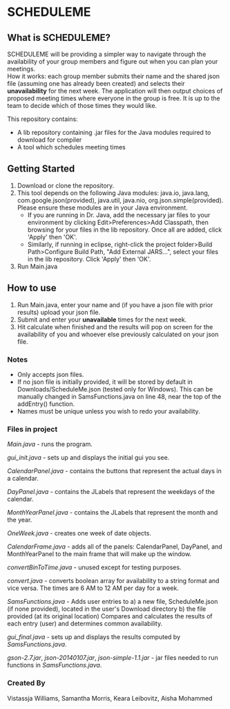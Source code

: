 # SCHEDULEME

## What is SCHEDULEME?

SCHEDULEME will be providing a simpler way to navigate through the availability of your group members and figure out when you can plan your meetings.<br>
How it works: each group member submits their name and the shared json file (assuming one has already been created) and selects their **unavailability** for the next week. The application will then output choices of proposed meeting times where everyone in the group is free. It is up to the team to decide which of those times they would like. 

This repository contains:

* A lib repository containing .jar files for the Java modules required to download for compiler
* A tool which schedules meeting times

## Getting Started

1. Download or clone the repository.
2. This tool depends on the following Java modules: java.io, java.lang, com.google.json(provided), java.util, java.nio, org.json.simple(provided). Please ensure these modules are in your Java environment.<br>
	- If you are running in Dr. Java, add the necessary jar files to your environment by clicking Edit>Preferences>Add Classpath, then browsing for your files in the lib repository. Once all are added, click 'Apply' then 'OK'.<br>
	- Similarly, if running in eclipse, right-click the project folder>Build Path>Configure Build Path, "Add External JARS...", select your files in the lib repository. Click 'Apply' then 'OK'.
3. Run Main.java

## How to use

1. Run Main.java, enter your name and (if you have a json file with prior results) upload your json file.
2. Submit and enter your **unavailable** times for the next week.
3. Hit calculate when finished and the results will pop on screen for the availability of you and whoever else previously calculated on your json file.

### Notes

* Only accepts json files.<br>
* If no json file is initially provided, it will be stored by default in Downloads/ScheduleMe.json (tested only for Windows). This can be manually changed in SamsFunctions.java on line 48, near the top of the addEntry() function.<br>
* Names must be unique unless you wish to redo your availability.

### Files in project

*Main.java* - runs the program.

*gui_init.java* - sets up and displays the initial gui you see.

*CalendarPanel.java* - contains the buttons that represent the actual days in a calendar.

*DayPanel.java* - contains the JLabels that represent the weekdays of the calendar.

*MonthYearPanel.java* - contains the JLabels that represent the month and the year.

*OneWeek.java* - creates one week of date objects.

*CalendarFrame.java* - adds all of the panels: CalendarPanel, DayPanel, and MonthYearPanel to the main frame that will make up the window.

*convertBinToTime.java* - unused except for testing purposes.

*convert.java* - converts boolean array for availability to a string format and vice versa. The times are 6 AM to 12 AM per day for a week. 

*SamsFunctions.java* - Adds user entries to
	a) a new file, ScheduleMe.json (if none provided), located in the user's Download directory
	b) the file provided (at its original location)
	Compares and calculates the results of each entry (user) and determines common availability.

*gui_final.java* - sets up and displays the results computed by *SamsFunctions.java*.

*gson-2.7.jar*, *json-20140107.jar*, *json-simple-1.1.jar* - jar files needed to run functions in *SamsFunctions.java*.

### Created By

Vistassja Williams, Samantha Morris, Keara Leibovitz, Aisha Mohammed
